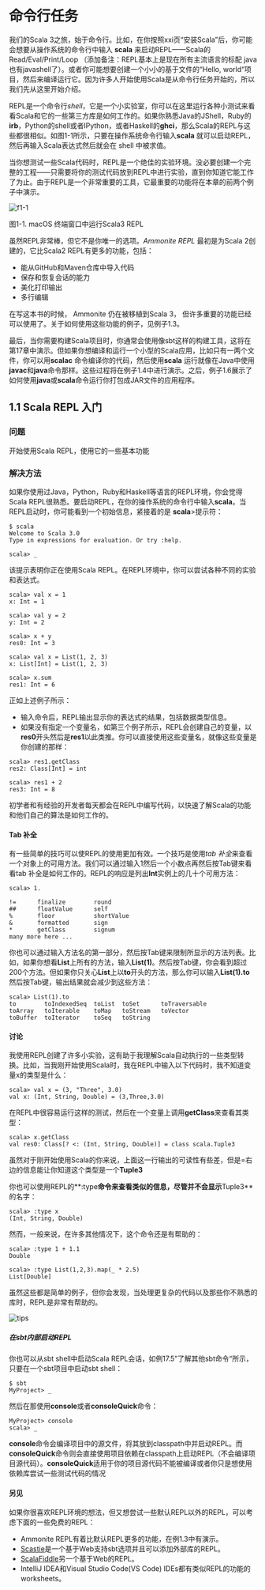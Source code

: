 # 命令行任务

我们的Scala 3之旅，始于命令行。比如，在你按照xxi页“安装Scala”后，你可能会想要从操作系统的命令行中输入 **scala** 来启动REPL——Scala的 Read/Eval/Print/Loop （添加备注：REPL基本上是现在所有主流语言的标配 java也有javashell了）。或者你可能想要创建一个小小的基于文件的“Hello, world“项目，然后来编译运行它。因为许多人开始使用Scala是从命令行任务开始的，所以我们先从这里开始介绍。

REPL是一个命令行*shell*，它是一个小实验室，你可以在这里运行各种小测试来看看Scala和它的一些第三方库是如何工作的。如果你熟悉Java的JShell，Ruby的**irb**，Python的shell或者IPython，或者Haskell的**ghci**，那么Scala的REPL与这些都很相似。如图1-1所示，只要在操作系统命令行输入**scala** 就可以启动REPL，然后再输入Scala表达式然后就会在 shell 中被求值。

当你想测试一些Scala代码时，REPL是一个绝佳的实验环境。没必要创建一个完整的工程——只需要将你的测试代码放到REPL中进行实验，直到你知道它能工作了为止。由于REPL是一个非常重要的工具，它最重要的功能将在本章的前两个例子中演示。

![f1-1](./f1-1.jpeg)

图1-1. macOS 终端窗口中运行Scala3 REPL

虽然REPL非常棒，但它不是你唯一的选项。*Ammonite REPL* 最初是为Scala 2创建的，它比Scala2 REPL有更多的功能，包括：

- 能从GitHub和Maven仓库中导入代码
- 保存和恢复会话的能力
- 美化打印输出
- 多行编辑

在写这本书的时候， Ammonite 仍在被移植到Scala 3， 但许多重要的功能已经可以使用了。关于如何使用这些功能的例子，见例子1.3。

最后，当你需要构建Scala项目时，你通常会使用像sbt这样的构建工具，这将在第17章中演示。但如果你想编译和运行一个小型的Scala应用，比如只有一两个文件，你可以用**scalac** 命令编译你的代码，然后使用**scala** 运行就像在Java中使用**javac**和**java**命令那样。这些过程将在例子1.4中进行演示。之后，例子1.6展示了如何使用**java**或**scala**命令运行你打包成JAR文件的应用程序。

## 1.1 Scala REPL 入门

### 问题

开始使用Scala REPL，使用它的一些基本功能

### 解决方法

如果你使用过Java，Python，Ruby和Haskell等语言的REPL环境，你会觉得Scala REPL很熟悉。要启动REPL，在你的操作系统的命令行中输入**scala**。当REPL启动时，你可能看到一个初始信息，紧接着的是 **scala**>提示符：

```
$ scala
Welcome to Scala 3.0
Type in expressions for evaluation. Or try :help.

scala> _
```

该提示表明你正在使用Scala REPL。在REPL环境中，你可以尝试各种不同的实验和表达式。

```
scala> val x = 1
x: Int = 1

scala> val y = 2
y: Int = 2

scala> x + y 
res0: Int = 3

scala> val x = List(1, 2, 3)
x: List[Int] = List(1, 2, 3)

scala> x.sum 
res1: Int = 6
```

正如上述例子所示：

- 输入命令后，REPL输出显示你的表达式的结果，包括数据类型信息。
- 如果没有指定一个变量名，如第三个例子所示，REPL会创建自己的变量，以**res0**开头然后是**res1**以此类推。你可以直接使用这些变量名，就像这些变量是你创建的那样：

```
scala> res1.getClass 
res2: Class[Int] = int

scala> res1 + 2 
res3: Int = 8
```

初学者和有经验的开发者每天都会在REPL中编写代码，以快速了解Scala的功能和他们自己的算法是如何工作的。

#### Tab 补全

有一些简单的技巧可以使REPL的使用更加有效。一个技巧是使用*tab 补全*来查看一个对象上的可用方法。我们可以通过输入1然后一个小数点再然后按Tab键来看看tab 补全是如何工作的。REPL的响应是列出**Int**实例上的几十个可用方法：

```
scala> 1.

!=     	finalize     	round 
##     	floatValue   	self
%      	floor        	shortValue
&      	formatted    	sign
*      	getClass     	signum
many more here ...

```

你也可以通过输入方法名的第一部分，然后按Tab键来限制所显示的方法列表。比如，如果你想看**List**上所有的方法，输入**List(1)**。然后按Tab键，你会看到超过200个方法。但如果你只关心**List**上以**to**开头的方法，那么你可以输入**List(1).to** 然后按Tab键，输出结果就会减少到这些方法：

```
scala> List(1).to
to        toIndexedSeq  toList  toSet      toTraversable
toArray   toIterable    toMap   toStream   toVector
toBuffer  toIterator    toSeq   toString
```

#### 讨论

我使用REPL创建了许多小实验，这有助于我理解Scala自动执行的一些类型转换。比如，当我刚开始使用Scala时，我在REPL中输入以下代码时，我不知道变量x的类型是什么：

```
scala> val x = (3, "Three", 3.0)
val x: (Int, String, Double) = (3,Three,3.0)
```

在REPL中很容易运行这样的测试，然后在一个变量上调用**getClass**来查看其类型：

```
scala> x.getClass 
val res0: Class[? <: (Int, String, Double)] = class scala.Tuple3
```

虽然对于刚开始使用Scala的你来说，上面这一行输出的可读性有些差，但是=右边的信息能让你知道这个类型是一个**Tuple3**

你也可以使用REPL的**:type**命令来查看类似的信息，尽管并不会显示**Tuple3**的名字：

```
scala> :type x 
(Int, String, Double)
```

然而，一般来说，在许多其他情况下，这个命令还是有帮助的：

```
scala> :type 1 + 1.1 
Double

scala> :type List(1,2,3).map(_ * 2.5) 
List[Double]
```

虽然这些都是简单的例子，但你会发现，当处理更复杂的代码以及那些你不熟悉的库时，REPL是非常有帮助的。

![tips](./tips.png)

##### 在sbt内部启动REPL

你也可以从sbt shell中启动Scala REPL会话，如例17.5”了解其他sbt命令“所示，只要在一个sbt项目中启动sbt shell：

```
$ sbt 
MyProject> _
```

然后在那使用**console**或者**consoleQuick**命令：

```
MyProject> console 
scala> _
```

**console**命令会编译项目中的源文件，将其放到classpath中并启动REPL。而**consoleQuick**命令则会直接使用项目依赖在classpath上启动REPL（不会编译项目源代码）。**consoleQuick**适用于你的项目源代码不能被编译或者你只是想使用依赖库尝试一些测试代码的情况

#### 另见

如果你很喜欢REPL环境的想法，但又想尝试一些默认REPL以外的REPL，可以考虑下面的一些免费的REPL：

- Ammonite REPL有着比默认REPL更多的功能，在例1.3中有演示。
- [Scastie](https://scastie.scala-lang.org/)是一个基于Web支持sbt选项并且可以添加外部库的REPL。
- [ScalaFiddle](https://scalafiddle.io)另一个基于Web的REPL。
- IntelliJ IDEA和Visual Studio Code(VS Code) IDEs都有类似REPL的功能的worksheets。